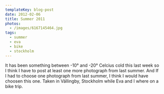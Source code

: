 ```yaml
---
templateKey: blog-post
date: 2012-02-06
title: Summer 2011
photos:
  - /images/6167145464.jpg
tags:
  - summer
  - eva
  - bike
  - stockholm
---
```


It has been something between -10° and -20° Celcius cold this last week so I think I have to post at least one more photograph from last summer. And If I had to choose one photograph from last summer, I think I would have choosen this one. Taken in Vällingby, Stockholm while Eva and I where on a bike trip.
